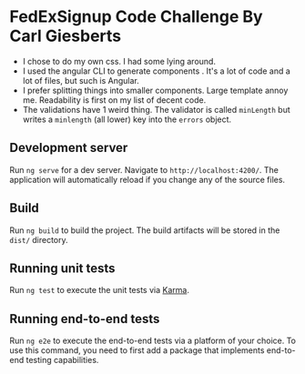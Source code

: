 # FedExSignup Code Challenge By Carl Giesberts

- I chose to do my own css. I had some lying around.
- I used the angular CLI to generate components . It's a lot of code and a lot of files, but such is Angular.
- I prefer splitting things into smaller components. Large template annoy me. Readability is first on my list of decent code.
- The validations have 1 weird thing. The validator is called `minLength` but writes a `minlength` (all lower) key into the `errors` object.

## Development server

Run `ng serve` for a dev server. Navigate to `http://localhost:4200/`. The application will automatically reload if you change any of the source files.

## Build

Run `ng build` to build the project. The build artifacts will be stored in the `dist/` directory.

## Running unit tests

Run `ng test` to execute the unit tests via [Karma](https://karma-runner.github.io).

## Running end-to-end tests

Run `ng e2e` to execute the end-to-end tests via a platform of your choice. To use this command, you need to first add a package that implements end-to-end testing capabilities.
